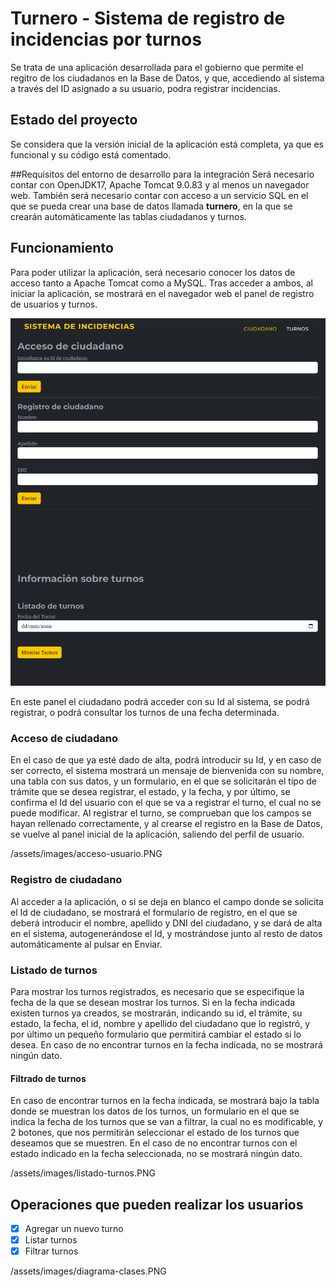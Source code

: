 # Turnero - Sistema de registro de incidencias por turnos
Se trata de una aplicación desarrollada para el gobierno que permite el regitro de los ciudadanos en la Base de Datos,
y que, accediendo al sistema a través del ID asignado a su usuario, podra registrar incidencias.

## Estado del proyecto
Se considera que la versión inicial de la aplicación está completa, ya que es funcional
y su código está comentado.

##Requisitos del entorno de desarrollo para la integración
Será necesario contar con OpenJDK17, Apache Tomcat 9.0.83 y al menos un navegador web.
También será necesario contar con acceso a un servicio SQL en el que se pueda crear una 
base de datos llamada **turnero**, en la que se crearán automáticamente las tablas ciudadanos
y turnos.

## Funcionamiento
Para poder utilizar la aplicación, será necesario conocer los datos de acceso tanto a Apache 
Tomcat como a MySQL. Tras acceder a ambos, al iniciar la aplicación, se mostrará en el 
navegador web el panel de registro de usuarios y turnos.

![index aplicacion](index.PNG)

En este panel el ciudadano podrá acceder con su Id al sistema, se podrá registrar, o
podrá consultar los turnos de una fecha determinada.

### Acceso de ciudadano
En el caso de que ya esté dado de alta, podrá introducir su Id, y en caso de ser correcto, 
el sistema mostrará un mensaje de bienvenida con su nombre, una tabla con sus datos,
y un formulario, en el que se solicitarán el tipo de trámite que se desea registrar, el 
estado, y la fecha, y por último, se confirma el Id del usuario con el que se va a registrar
el turno, el cual no se puede modificar.
Al registrar el turno, se comprueban que los campos se hayan rellenado correctamente, y 
al crearse el registro en la Base de Datos, se vuelve al panel inicial de la aplicación,
saliendo del perfil de usuario.

/assets/images/acceso-usuario.PNG

### Registro de ciudadano
Al acceder a la aplicación, o si se deja en blanco el campo donde se solicita el Id de 
ciudadano, se mostrará el formulario de registro, en el que se deberá introducir el nombre,
apellido y DNI del ciudadano, y se dará de alta en el sistema, autogenerándose el Id, 
y mostrándose junto al resto de datos automáticamente al pulsar en Enviar.

### Listado de turnos
Para mostrar los turnos registrados, es necesario que se especifique la fecha de la que se 
desean mostrar los turnos. Si en la fecha indicada existen turnos ya creados, se mostrarán, 
indicando su id, el trámite, su estado, la fecha, el id, nombre y apellido del ciudadano que
lo registró, y por último un pequeño formulario que permitirá cambiar el estado si lo desea.
En caso de no encontrar turnos en la fecha indicada, no se mostrará ningún dato.

#### Filtrado de turnos
En caso de encontrar turnos en la fecha indicada, se mostrará bajo la tabla donde se muestran
los datos de los turnos, un formulario en el que se indica la fecha de los turnos que se van 
a filtrar, la cual no es modificable, y 2 botones, que nos permitirán seleccionar el estado
de los turnos que deseamos que se muestren. En el caso de no encontrar turnos con el estado 
indicado en la fecha seleccionada, no se mostrará ningún dato.

/assets/images/listado-turnos.PNG

## Operaciones que pueden realizar los usuarios
- [x] Agregar un nuevo turno
- [x] Listar turnos
- [x] Filtrar turnos

/assets/images/diagrama-clases.PNG